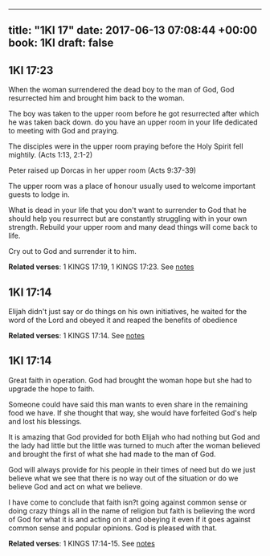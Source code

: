 
---
title: "1KI 17"
date: 2017-06-13 07:08:44 +00:00
book: 1KI
draft: false
---

## 1KI 17:23

When the woman surrendered the dead boy to the man of God, God resurrected him and brought him back to the woman.

The boy was taken to the upper room before he got resurrected after which he was taken back down. do you have an upper room in your life dedicated to meeting with God and praying.

The disciples were in the upper room praying before the Holy Spirit fell mightily. (Acts 1:13, 2:1-2)

Peter raised up Dorcas in her upper room (Acts 9:37-39)

The upper room was a place of honour usually used to welcome important guests to lodge in.

What is dead in your life that you don't want to surrender to God that he should help you resurrect but are constantly struggling with in your own strength. Rebuild your upper room and many dead things will come back to life.

Cry out to God and surrender it to him.

**Related verses**: 1 KINGS 17:19, 1 KINGS 17:23. See [notes](https://my.bible.com/notes/2656518852301283472)


## 1KI 17:14

Elijah didn't just say or do things on his own initiatives, he waited for the word of the Lord and obeyed it and reaped the benefits of obedience

**Related verses**: 1 KINGS 17:14. See [notes](https://my.bible.com/notes/2656513026538856571)


## 1KI 17:14

Great faith in operation. God had brought the woman hope but she had to upgrade the hope to faith.

Someone could have said this man wants to even share in the remaining food we have. If she thought that way, she would have forfeited God's help and lost his blessings.

It is amazing that God provided for both Elijah who had nothing but God and the lady had little but the little was turned to much after the woman believed and brought the first of what she had made to the man of God.

God will always provide for his people in their times of need but do we just believe what we see that there is no way out of the situation or do we believe God and act on what we believe.

I have come to conclude that faith isn?t going against common sense or doing crazy things all in the name of religion but faith is believing the word of God for what it is and acting on it and obeying it even if it goes against common sense and popular opinions. God is pleased with that.

**Related verses**: 1 KINGS 17:14-15. See [notes](https://my.bible.com/notes/2655798882168725704)

